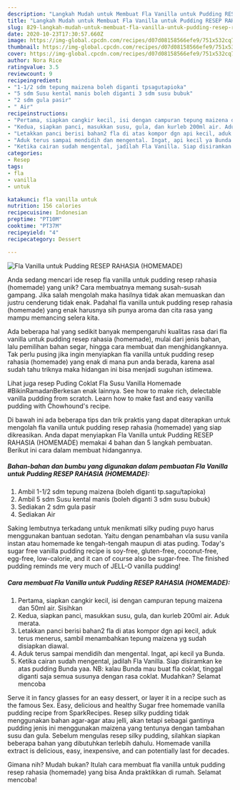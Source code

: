 ```yaml
---
description: "Langkah Mudah untuk Membuat Fla Vanilla untuk Pudding RESEP RAHASIA (HOMEMADE) yang Lezat Sekali"
title: "Langkah Mudah untuk Membuat Fla Vanilla untuk Pudding RESEP RAHASIA (HOMEMADE) yang Lezat Sekali"
slug: 829-langkah-mudah-untuk-membuat-fla-vanilla-untuk-pudding-resep-rahasia-homemade-yang-lezat-sekali
date: 2020-10-23T17:30:57.660Z
image: https://img-global.cpcdn.com/recipes/d07d08158566efe9/751x532cq70/fla-vanilla-untuk-pudding-resep-rahasia-homemade-foto-resep-utama.jpg
thumbnail: https://img-global.cpcdn.com/recipes/d07d08158566efe9/751x532cq70/fla-vanilla-untuk-pudding-resep-rahasia-homemade-foto-resep-utama.jpg
cover: https://img-global.cpcdn.com/recipes/d07d08158566efe9/751x532cq70/fla-vanilla-untuk-pudding-resep-rahasia-homemade-foto-resep-utama.jpg
author: Nora Rice
ratingvalue: 3.5
reviewcount: 9
recipeingredient:
- "1-1/2 sdm tepung maizena boleh diganti tpsagutapioka"
- "5 sdm Susu kental manis boleh diganti 3 sdm susu bubuk"
- "2 sdm gula pasir"
- " Air"
recipeinstructions:
- "Pertama, siapkan cangkir kecil, isi dengan campuran tepung maizena dan 50ml air. Sisihkan"
- "Kedua, siapkan panci, masukkan susu, gula, dan kurleb 200ml air. Aduk merata."
- "Letakkan panci berisi bahan2 fla di atas kompor dgn api kecil, aduk terus menerus, sambil menambahkan tepung maizena yg sudah disiapkan diawal."
- "Aduk terus sampai mendidih dan mengental. Ingat, api kecil ya Bunda."
- "Ketika cairan sudah mengental, jadilah Fla Vanilla. Siap disiramkan ke atas pudding Bunda yaa. NB: kalau Bunda mau buat fla coklat, tinggal diganti saja semua susunya dengan rasa coklat. Mudahkan? Selamat mencoba"
categories:
- Resep
tags:
- fla
- vanilla
- untuk

katakunci: fla vanilla untuk 
nutrition: 156 calories
recipecuisine: Indonesian
preptime: "PT10M"
cooktime: "PT37M"
recipeyield: "4"
recipecategory: Dessert

---
```



![Fla Vanilla untuk Pudding RESEP RAHASIA (HOMEMADE)](https://img-global.cpcdn.com/recipes/d07d08158566efe9/751x532cq70/fla-vanilla-untuk-pudding-resep-rahasia-homemade-foto-resep-utama.jpg)

Anda sedang mencari ide resep fla vanilla untuk pudding resep rahasia (homemade) yang unik? Cara membuatnya memang susah-susah gampang. Jika salah mengolah maka hasilnya tidak akan memuaskan dan justru cenderung tidak enak. Padahal fla vanilla untuk pudding resep rahasia (homemade) yang enak harusnya sih punya aroma dan cita rasa yang mampu memancing selera kita.

Ada beberapa hal yang sedikit banyak mempengaruhi kualitas rasa dari fla vanilla untuk pudding resep rahasia (homemade), mulai dari jenis bahan, lalu pemilihan bahan segar, hingga cara membuat dan menghidangkannya. Tak perlu pusing jika ingin menyiapkan fla vanilla untuk pudding resep rahasia (homemade) yang enak di mana pun anda berada, karena asal sudah tahu triknya maka hidangan ini bisa menjadi suguhan istimewa.

Lihat juga resep Puding Coklat Fla Susu Vanilla Homemade #BikinRamadanBerkesan enak lainnya. See how to make rich, delectable vanilla pudding from scratch. Learn how to make fast and easy vanilla pudding with Chowhound&#39;s recipe.


Di bawah ini ada beberapa tips dan trik praktis yang dapat diterapkan untuk mengolah fla vanilla untuk pudding resep rahasia (homemade) yang siap dikreasikan. Anda dapat menyiapkan Fla Vanilla untuk Pudding RESEP RAHASIA (HOMEMADE) memakai 4 bahan dan 5 langkah pembuatan. Berikut ini cara dalam membuat hidangannya.

<!--inarticleads1-->

##### Bahan-bahan dan bumbu yang digunakan dalam pembuatan Fla Vanilla untuk Pudding RESEP RAHASIA (HOMEMADE):

1. Ambil 1-1/2 sdm tepung maizena (boleh diganti tp.sagu/tapioka)
1. Ambil 5 sdm Susu kental manis (boleh diganti 3 sdm susu bubuk)
1. Sediakan 2 sdm gula pasir
1. Sediakan  Air


Saking lembutnya terkadang untuk menikmati silky puding puyo harus menggunakan bantuan sedotan. Yaitu dengan penambahan vla susu vanila instan atau homemade ke tengah-tengah maupun di atas puding. Today&#39;s sugar free vanilla pudding recipe is soy-free, gluten-free, coconut-free, egg-free, low-calorie, and it can of course also be sugar-free. The finished pudding reminds me very much of JELL-O vanilla pudding! 

<!--inarticleads2-->

##### Cara membuat Fla Vanilla untuk Pudding RESEP RAHASIA (HOMEMADE):

1. Pertama, siapkan cangkir kecil, isi dengan campuran tepung maizena dan 50ml air. Sisihkan
1. Kedua, siapkan panci, masukkan susu, gula, dan kurleb 200ml air. Aduk merata.
1. Letakkan panci berisi bahan2 fla di atas kompor dgn api kecil, aduk terus menerus, sambil menambahkan tepung maizena yg sudah disiapkan diawal.
1. Aduk terus sampai mendidih dan mengental. Ingat, api kecil ya Bunda.
1. Ketika cairan sudah mengental, jadilah Fla Vanilla. Siap disiramkan ke atas pudding Bunda yaa. NB: kalau Bunda mau buat fla coklat, tinggal diganti saja semua susunya dengan rasa coklat. Mudahkan? Selamat mencoba


Serve it in fancy glasses for an easy dessert, or layer it in a recipe such as the famous Sex. Easy, delicious and healthy Sugar free homemade vanilla pudding recipe from SparkRecipes. Resep silky pudding tidak menggunakan bahan agar-agar atau jelli, akan tetapi sebagai gantinya pudding jenis ini menggunakan maizena yang tentunya dengan tambahan susu dan gula. Sebelum mengulas resep silky pudding, silahkan siapkan beberapa bahan yang dibutuhkan terlebih dahulu. Homemade vanilla extract is delicious, easy, inexpensive, and can potentially last for decades. 

Gimana nih? Mudah bukan? Itulah cara membuat fla vanilla untuk pudding resep rahasia (homemade) yang bisa Anda praktikkan di rumah. Selamat mencoba!
